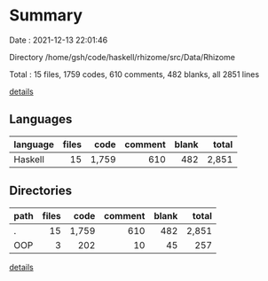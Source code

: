 # Summary

Date : 2021-12-13 22:01:46

Directory /home/gsh/code/haskell/rhizome/src/Data/Rhizome

Total : 15 files,  1759 codes, 610 comments, 482 blanks, all 2851 lines

[details](details.md)

## Languages
| language | files | code | comment | blank | total |
| :--- | ---: | ---: | ---: | ---: | ---: |
| Haskell | 15 | 1,759 | 610 | 482 | 2,851 |

## Directories
| path | files | code | comment | blank | total |
| :--- | ---: | ---: | ---: | ---: | ---: |
| . | 15 | 1,759 | 610 | 482 | 2,851 |
| OOP | 3 | 202 | 10 | 45 | 257 |

[details](details.md)